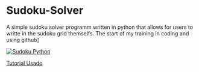 # Sudoku-Solver
A simple sudoku solver programm written in python that allows for users to writte in the sudoku grid themselfs. The start of my training in coding and using github]

[![Sudoku Python](https://upload.wikimedia.org/wikipedia/commons/thumb/e/e0/Sudoku_Puzzle_by_L2G-20050714_standardized_layout.svg/800px-Sudoku_Puzzle_by_L2G-20050714_standardized_layout.svg.png)](https://stackoverflow.com/questions/61071158/add-image-with-link-in-githubs-readme-md)

[Tutorial Usado](https://www.youtube.com/watch?v=9BalEldzE8o&pp=ygUJc3RpY2sgYnVn)
